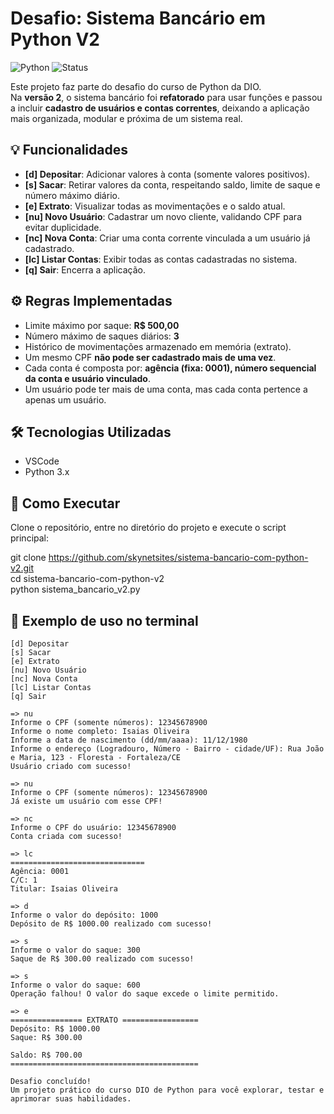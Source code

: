 # Desafio: Sistema Bancário em Python V2

![Python](https://img.shields.io/badge/Python-3.x-blue?logo=python)
![Status](https://img.shields.io/badge/Status-Concluído-brightgreen)

Este projeto faz parte do desafio do curso de Python da DIO.  
Na **versão 2**, o sistema bancário foi **refatorado** para usar funções e passou a incluir **cadastro de usuários e contas correntes**, deixando a aplicação mais organizada, modular e próxima de um sistema real.

## 💡 Funcionalidades
- **[d] Depositar**: Adicionar valores à conta (somente valores positivos).  
- **[s] Sacar**: Retirar valores da conta, respeitando saldo, limite de saque e número máximo diário.  
- **[e] Extrato**: Visualizar todas as movimentações e o saldo atual.  
- **[nu] Novo Usuário**: Cadastrar um novo cliente, validando CPF para evitar duplicidade.  
- **[nc] Nova Conta**: Criar uma conta corrente vinculada a um usuário já cadastrado.  
- **[lc] Listar Contas**: Exibir todas as contas cadastradas no sistema.  
- **[q] Sair**: Encerra a aplicação.  

## ⚙️ Regras Implementadas
- Limite máximo por saque: **R$ 500,00**  
- Número máximo de saques diários: **3**  
- Histórico de movimentações armazenado em memória (extrato).  
- Um mesmo CPF **não pode ser cadastrado mais de uma vez**.  
- Cada conta é composta por: **agência (fixa: 0001), número sequencial da conta e usuário vinculado**.  
- Um usuário pode ter mais de uma conta, mas cada conta pertence a apenas um usuário.  

## 🛠 Tecnologias Utilizadas
- VSCode
- Python 3.x  

## 🚀 Como Executar
Clone o repositório, entre no diretório do projeto e execute o script principal:

git clone https://github.com/skynetsites/sistema-bancario-com-python-v2.git  
cd sistema-bancario-com-python-v2  
python sistema_bancario_v2.py  

## 📌 Exemplo de uso no terminal
```text
[d] Depositar
[s] Sacar
[e] Extrato
[nu] Novo Usuário
[nc] Nova Conta
[lc] Listar Contas
[q] Sair

=> nu
Informe o CPF (somente números): 12345678900
Informe o nome completo: Isaias Oliveira
Informe a data de nascimento (dd/mm/aaaa): 11/12/1980
Informe o endereço (Logradouro, Número - Bairro - cidade/UF): Rua João e Maria, 123 - Floresta - Fortaleza/CE
Usuário criado com sucesso!

=> nu
Informe o CPF (somente números): 12345678900
Já existe um usuário com esse CPF!

=> nc
Informe o CPF do usuário: 12345678900
Conta criada com sucesso!

=> lc
==============================
Agência: 0001
C/C: 1
Titular: Isaias Oliveira

=> d
Informe o valor do depósito: 1000
Depósito de R$ 1000.00 realizado com sucesso!

=> s
Informe o valor do saque: 300
Saque de R$ 300.00 realizado com sucesso!

=> s
Informe o valor do saque: 600
Operação falhou! O valor do saque excede o limite permitido.

=> e
================ EXTRATO =================
Depósito: R$ 1000.00
Saque: R$ 300.00

Saldo: R$ 700.00
==========================================

Desafio concluído!
Um projeto prático do curso DIO de Python para você explorar, testar e aprimorar suas habilidades.

